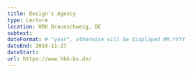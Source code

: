 ```yaml
---
title: Design's Agency
type: Lecture
location: HBK Braunschweig, DE
subtext:
dateFormat: # "year", otherwise will be displayed MM.YYYY
dateEnd: 2019-11-27
dateStart:
url: https://www.hbk-bs.de/
---
```

